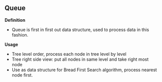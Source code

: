 ## Queue

**Definition**
- Queue is first in first out data structure, used to process data in this fashion.

**Usage**
- Tree level order, process each node in tree level by level
- Tree right side view: put all nodes in same level and take right most node
- Use as data structure for Bread First Search algorithm, process nearest node
first.
